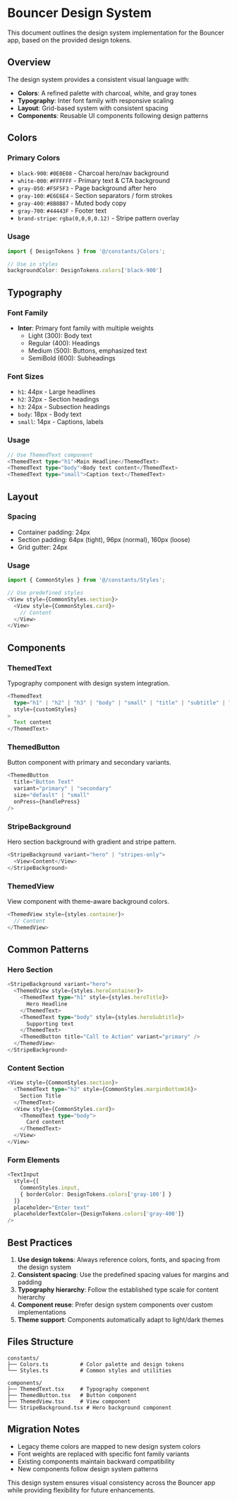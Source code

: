 # Bouncer Design System

This document outlines the design system implementation for the Bouncer app, based on the provided design tokens.

## Overview

The design system provides a consistent visual language with:
- **Colors**: A refined palette with charcoal, white, and gray tones
- **Typography**: Inter font family with responsive scaling
- **Layout**: Grid-based system with consistent spacing
- **Components**: Reusable UI components following design patterns

## Colors

### Primary Colors
- `black-900`: `#0E0E08` - Charcoal hero/nav background
- `white-000`: `#FFFFFF` - Primary text & CTA background
- `gray-050`: `#F5F5F3` - Page background after hero
- `gray-100`: `#E6E6E4` - Section separators / form strokes
- `gray-400`: `#8B8B87` - Muted body copy
- `gray-700`: `#44443F` - Footer text
- `brand-stripe`: `rgba(0,0,0,0.12)` - Stripe pattern overlay

### Usage
```typescript
import { DesignTokens } from '@/constants/Colors';

// Use in styles
backgroundColor: DesignTokens.colors['black-900']
```

## Typography

### Font Family
- **Inter**: Primary font family with multiple weights
  - Light (300): Body text
  - Regular (400): Headings
  - Medium (500): Buttons, emphasized text
  - SemiBold (600): Subheadings

### Font Sizes
- `h1`: 44px - Large headlines
- `h2`: 32px - Section headings
- `h3`: 24px - Subsection headings
- `body`: 18px - Body text
- `small`: 14px - Captions, labels

### Usage
```typescript
// Use ThemedText component
<ThemedText type="h1">Main Headline</ThemedText>
<ThemedText type="body">Body text content</ThemedText>
<ThemedText type="small">Caption text</ThemedText>
```

## Layout

### Spacing
- Container padding: 24px
- Section padding: 64px (tight), 96px (normal), 160px (loose)
- Grid gutter: 24px

### Usage
```typescript
import { CommonStyles } from '@/constants/Styles';

// Use predefined styles
<View style={CommonStyles.section}>
  <View style={CommonStyles.card}>
    // Content
  </View>
</View>
```

## Components

### ThemedText
Typography component with design system integration.

```typescript
<ThemedText 
  type="h1" | "h2" | "h3" | "body" | "small" | "title" | "subtitle" | "link"
  style={customStyles}
>
  Text content
</ThemedText>
```

### ThemedButton
Button component with primary and secondary variants.

```typescript
<ThemedButton
  title="Button Text"
  variant="primary" | "secondary"
  size="default" | "small"
  onPress={handlePress}
/>
```

### StripeBackground
Hero section background with gradient and stripe pattern.

```typescript
<StripeBackground variant="hero" | "stripes-only">
  <View>Content</View>
</StripeBackground>
```

### ThemedView
View component with theme-aware background colors.

```typescript
<ThemedView style={styles.container}>
  // Content
</ThemedView>
```

## Common Patterns

### Hero Section
```typescript
<StripeBackground variant="hero">
  <ThemedView style={styles.heroContainer}>
    <ThemedText type="h1" style={styles.heroTitle}>
      Hero Headline
    </ThemedText>
    <ThemedText type="body" style={styles.heroSubtitle}>
      Supporting text
    </ThemedText>
    <ThemedButton title="Call to Action" variant="primary" />
  </ThemedView>
</StripeBackground>
```

### Content Section
```typescript
<View style={CommonStyles.section}>
  <ThemedText type="h2" style={CommonStyles.marginBottom16}>
    Section Title
  </ThemedText>
  <View style={CommonStyles.card}>
    <ThemedText type="body">
      Card content
    </ThemedText>
  </View>
</View>
```

### Form Elements
```typescript
<TextInput
  style={[
    CommonStyles.input,
    { borderColor: DesignTokens.colors['gray-100'] }
  ]}
  placeholder="Enter text"
  placeholderTextColor={DesignTokens.colors['gray-400']}
/>
```

## Best Practices

1. **Use design tokens**: Always reference colors, fonts, and spacing from the design system
2. **Consistent spacing**: Use the predefined spacing values for margins and padding
3. **Typography hierarchy**: Follow the established type scale for content hierarchy
4. **Component reuse**: Prefer design system components over custom implementations
5. **Theme support**: Components automatically adapt to light/dark themes

## Files Structure

```
constants/
├── Colors.ts          # Color palette and design tokens
└── Styles.ts          # Common styles and utilities

components/
├── ThemedText.tsx     # Typography component
├── ThemedButton.tsx   # Button component
├── ThemedView.tsx     # View component
└── StripeBackground.tsx # Hero background component
```

## Migration Notes

- Legacy theme colors are mapped to new design system colors
- Font weights are replaced with specific font family variants
- Existing components maintain backward compatibility
- New components follow design system patterns

This design system ensures visual consistency across the Bouncer app while providing flexibility for future enhancements. 